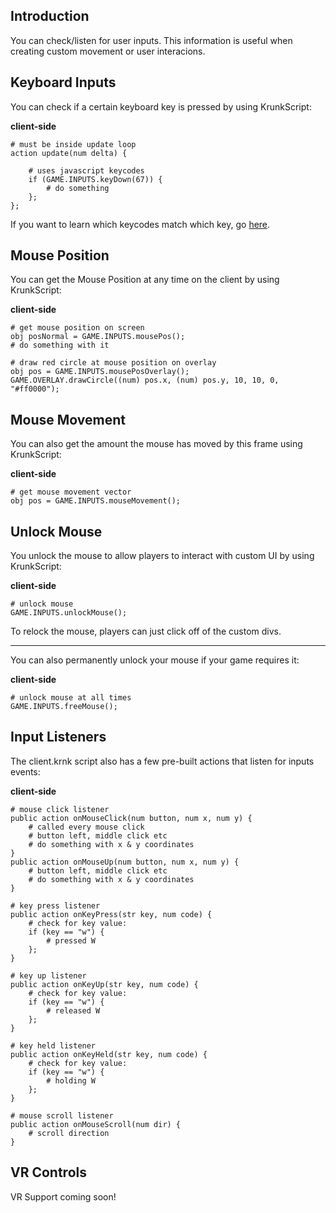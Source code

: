 ## Introduction

You can check/listen for user inputs. This information is useful when creating custom movement or user interacions.

## Keyboard Inputs

You can check if a certain keyboard key is pressed by using KrunkScript:

<p class="hidep"><strong class="client-side">client-side</strong></p>

```krunkscript
# must be inside update loop
action update(num delta) {

	# uses javascript keycodes
    if (GAME.INPUTS.keyDown(67)) {
        # do something
    };
};
```

If you want to learn which keycodes match which key, go [here](https://keycode.info/).

## Mouse Position

You can get the Mouse Position at any time on the client by using KrunkScript:

<p class="hidep"><strong class="client-side">client-side</strong></p>

```krunkscript
# get mouse position on screen
obj posNormal = GAME.INPUTS.mousePos();
# do something with it

# draw red circle at mouse position on overlay
obj pos = GAME.INPUTS.mousePosOverlay();
GAME.OVERLAY.drawCircle((num) pos.x, (num) pos.y, 10, 10, 0, "#ff0000");
```

## Mouse Movement

You can also get the amount the mouse has moved by this frame using KrunkScript:

<p class="hidep"><strong class="client-side">client-side</strong></p>

```krunkscript
# get mouse movement vector
obj pos = GAME.INPUTS.mouseMovement();
```

## Unlock Mouse

You unlock the mouse to allow players to interact with custom UI by using KrunkScript:

<p class="hidep"><strong class="client-side">client-side</strong></p>

```krunkscript
# unlock mouse
GAME.INPUTS.unlockMouse();
```

To relock the mouse, players can just click off of the custom divs.

---

You can also permanently unlock your mouse if your game requires it:

<p class="hidep"><strong class="client-side">client-side</strong></p>

```krunkscript
# unlock mouse at all times
GAME.INPUTS.freeMouse();
```

## Input Listeners

The client.krnk script also has a few pre-built actions that listen for inputs events:

<p class="hidep"><strong class="client-side">client-side</strong></p>

```krunkscript
# mouse click listener
public action onMouseClick(num button, num x, num y) {
	# called every mouse click
	# button left, middle click etc
	# do something with x & y coordinates
}
public action onMouseUp(num button, num x, num y) {
	# button left, middle click etc
	# do something with x & y coordinates
}

# key press listener
public action onKeyPress(str key, num code) {
    # check for key value:
    if (key == "w") {
        # pressed W
    };
}

# key up listener
public action onKeyUp(str key, num code) {
    # check for key value:
    if (key == "w") {
        # released W
    };
}

# key held listener
public action onKeyHeld(str key, num code) {
    # check for key value:
    if (key == "w") {
        # holding W
    };
}

# mouse scroll listener
public action onMouseScroll(num dir) {
	# scroll direction
}
```

## VR Controls

VR Support coming soon!
